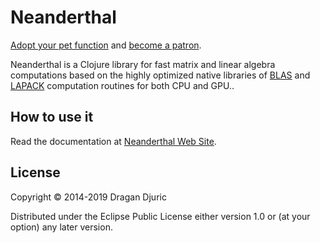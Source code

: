 # Neanderthal

[Adopt your pet function](https://dragan.rocks/articles/18/Patreon-Announcement-Adopt-a-Function) and [become a patron](https://patreon.com/draganrocks).

Neanderthal is a Clojure library for fast matrix and linear algebra computations based on the highly optimized native libraries of [BLAS](http://netlib.org/blas/) and [LAPACK](http://www.netlib.org/lapack/) computation routines for both CPU and GPU..

## How to use it

Read the documentation at [Neanderthal Web Site](https://neanderthal.uncomplicate.org).

## License

Copyright © 2014-2019 Dragan Djuric

Distributed under the Eclipse Public License either version 1.0 or (at your option) any later version.
